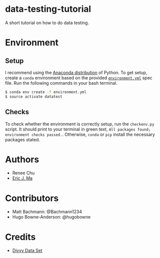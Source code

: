 # data-testing-tutorial

A short tutorial on how to do data testing.

# Environment

## Setup

I recommend using the [Anaconda distribution](https://www.continuum.io/downloads) of Python. To get setup, create a `conda` environment based on the provided [`environment.yml`](./environment.yml) spec file. Run the following commands in your bash terminal.

```bash
$ conda env create -f environment.yml
$ source activate datatest
```

## Checks

To check whether the environment is correctly setup, run the `checkenv.py` script. It should print to your terminal in green text, `All packages found; environment checks passed.`. Otherwise, `conda` or `pip` install the necessary packages stated.

# Authors

- Renee Chu
- [Eric J. Ma](http://www.ericmjl.com)

# Contributors

- Matt Bachmann: @Bachmann1234
- Hugo Bowne-Anderson: @hugobowne

# Credits

- [Divvy Data Set](https://www.divvybikes.com/data)
